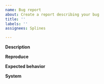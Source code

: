 ```yaml
---
name: Bug report
about: Create a report describing your bug
title: ''
labels: ''
assignees: Splines

---
```


<!-- Before you open an issue: Have you checked the troubleshooting section? Have you used a search engine to search for your specific problem? It might not be related to this project. Also check that you are not reporting your problem in a kind of XY-problem style: https://www.perlmonks.org/?node=XY+Problem -->

<!-- Note that this is a student project and I plan to fix issues, but only from time to time. Please don't be disappointed if you have to wait several weeks to get a response back from me. If this is too long for you, you might also try to fix the bug on your own and submit a pull request. -->

**Description**
<!-- A clear and concise description of the bug. In the very best case (optionally), you've already done some research and maybe even figured out what is broken, e.g. did not include a vendor prefix for a stylesheet in the browser etc. -->

<!-- Please include screenshots to help explain your problem if applicable -->

**Reproduce**
<!-- Steps to reproduce the behavior. -->

**Expected behavior**
<!-- A clear and concise description of what you expected to happen. The more concise, the less we have to play question-answer-ping-pong. -->

**System**
<!-- Make sure to include version information about your system environment, e.g. your Raspberry Pi distribution and version, your browser version and OS from which you try to access the WiFi network.-->
